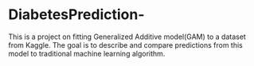 # DiabetesPrediction-
This is a project on fitting Generalized Additive model(GAM) to a dataset from Kaggle. The goal is to describe and compare predictions from this model to traditional machine learning algorithm.
